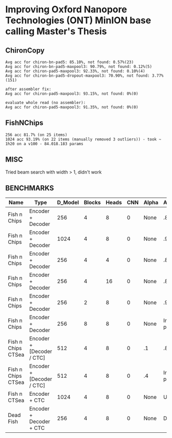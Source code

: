 # Improving Oxford Nanopore Technologies (ONT) MinION base calling Master's Thesis

## ChironCopy

```
Avg acc for chiron-bn-pad5: 85.10%, not found: 0.57%(23)
Avg acc for chiron-bn-pad5-maxpool3: 90.79%, not found: 0.12%(5)
Avg acc for chiron-pad5-maxpool3: 92.33%, not found: 0.10%(4)
Avg acc for chiron-bn-pad5-dropout-maxpool3: 70.90%, not found: 3.77%(151)

after assembler fix:
Avg acc for chiron-pad5-maxpool3: 93.15%, not found: 0%(0)

evaluate whole read (no assembler):
Avg acc for chiron-pad5-maxpool3: 91.35%, not found: 0%(0)
```

## FishNChips

```
256 acc 81.7% (on 25 items)
1024 acc 93.19% (on 22 items (manually removed 3 outliers)) - took ~ 1h20 on a v100 - 84.018.183 params
```

## MISC
Tried beam search with width > 1, didn't work


## BENCHMARKS

| Name               | Type                      | D_Model | Blocks | Heads | CNN | Alpha | Accuracy    | Best ED |
|--------------------|---------------------------|---------|--------|-------|-----|-------|-------------|---------|
| Fish n Chips       | Encoder + Decoder         | 256     | 4      | 8     | 0   | None  | .81         | Unknown |
| Fish n Chips       | Encoder + Decoder         | 1024    | 4      | 8     | 0   | None  | .90         | Unknown |
| Fish n Chips       | Encoder + Decoder         | 256     | 4      | 4     | 0   | None  | .85         | Unknown |
| Fish n Chips       | Encoder + Decoder         | 256     | 4      | 16    | 0   | None  | .887        | Unknown |
| Fish n Chips       | Encoder + Decoder         | 256     | 2      | 8     | 0   | None  | .9074       | Unknown |
| Fish n Chips       | Encoder + Decoder         | 256     | 8      | 8     | 0   | None  | In progress | Unknown |
| Fish n Chips CTSea | Encoder + [Decoder / CTC] | 512     | 4      | 8     | 0   | .1    | .82         | Unknown |
| Fish n Chips CTSea | Encoder + [Decoder / CTC] | 512     | 4      | 8     | 0   | .4    | In progress | Unknown |
| Fish n CTSea       | Encoder + CTC             | 1024    | 4      | 8     | 0   | None  | Unknown     | 10      |
| Dead Fish          | Encoder + Decoder + CTC   | 256     | 4      | 8     | 0   | None  | Disaster    | Unknown |
